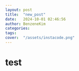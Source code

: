 ```yaml
---
layout: post
title:  "new_post"
date:   2024-10-01 02:46:56
author: BenzeneKim
categories: 
tags: 
cover:  "/assets/instacode.png"
---
```


# test